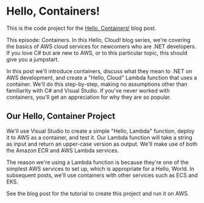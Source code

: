 # Hello, Containers!

This is the code project for the [Hello, Containers!](https://davidpallmann.hashnode.dev/hello-containers) blog post. 

This episode: Containers. In this Hello, Cloud! blog series, we're covering the basics of AWS cloud services for newcomers who are .NET developers. If you love C# but are new to AWS, or to this particular topic, this should give you a jumpstart.

In this post we'll introduce containers, discuss what they mean to .NET on AWS development, and create a "Hello, Cloud" Lambda function that uses a container. We'll do this step-by-step, making no assumptions other than familiarity with C# and Visual Studio. If you've never worked with containers, you'll get an appreciation for why they are so popular.

## Our Hello, Container Project

We'll use Visual Studio to create a simple "Hello, Lambda" function, deploy it to AWS as a container, and test it. Our Lambda function will take a string as input and return an upper-case version as output. We'll make use of both the Amazon ECR and AWS Lambda services.

The reason we're using a Lambda function is because they're one of the simplest AWS services to set up, which is appropriate for a Hello, World. In subsequent posts, we'll use containers with other services such as ECS and EKS.

See the blog post for the tutorial to create this project and run it on AWS.
